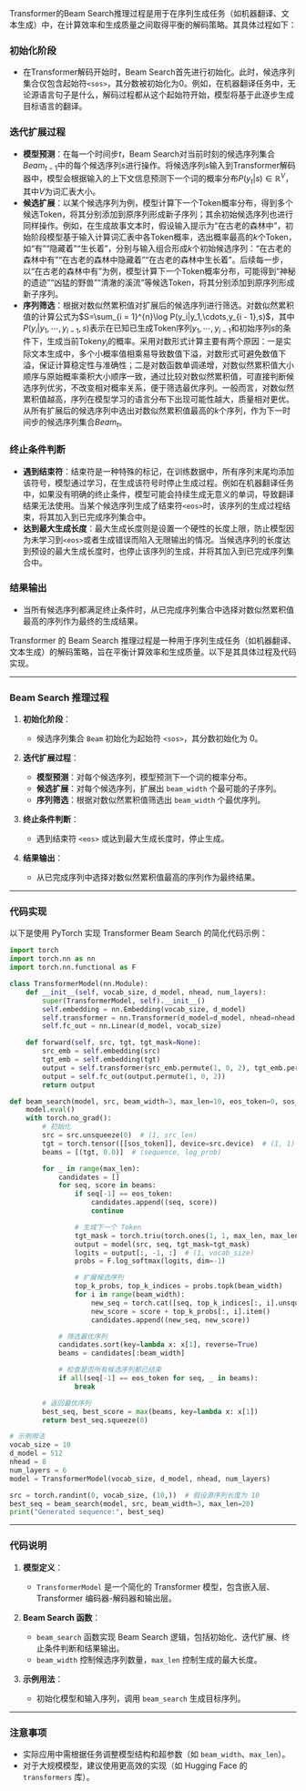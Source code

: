 Transformer的Beam Search推理过程是用于在序列生成任务（如机器翻译、文本生成）中，在计算效率和生成质量之间取得平衡的解码策略。其具体过程如下：

### 初始化阶段
- 在Transformer解码开始时，Beam Search首先进行初始化。此时，候选序列集合仅包含起始符`<sos>`，其分数被初始化为0。例如，在机器翻译任务中，无论源语言句子是什么，解码过程都从这个起始符开始，模型将基于此逐步生成目标语言的翻译。

### 迭代扩展过程
- **模型预测**：在每一个时间步$t$，Beam Search对当前时刻的候选序列集合$Beam_{t - 1}$中的每个候选序列$s$进行操作。将候选序列$s$输入到Transformer解码器中，模型会根据输入的上下文信息预测下一个词的概率分布$P(y_t | s) \in \mathbb{R}^V$，其中$V$为词汇表大小。
- **候选扩展**：以某个候选序列为例，模型计算下一个Token概率分布，得到多个候选Token，将其分别添加到原序列形成新子序列；其余初始候选序列也进行同样操作。例如，在生成故事文本时，假设输入提示为“在古老的森林中”，初始阶段模型基于输入计算词汇表中各Token概率，选出概率最高的$k$个Token，如“有”“隐藏着”“生长着”，分别与输入组合形成$k$个初始候选序列：“在古老的森林中有”“在古老的森林中隐藏着”“在古老的森林中生长着”。后续每一步，以“在古老的森林中有”为例，模型计算下一个Token概率分布，可能得到“神秘的遗迹”“凶猛的野兽”“清澈的溪流”等候选Token，将其分别添加到原序列形成新子序列。
- **序列筛选**：根据对数似然累积值对扩展后的候选序列进行筛选。对数似然累积值的计算公式为$S=\sum_{i = 1}^{n}\log P(y_i|y_1,\cdots,y_{i - 1},s)$，其中$P(y_i|y_1,\cdots,y_{i - 1},s)$表示在已知已生成Token序列$y_1,\cdots,y_{i - 1}$和初始序列$s$的条件下，生成当前Token$y_i$的概率。采用对数形式计算主要有两个原因：一是实际文本生成中，多个小概率值相乘易导致数值下溢，对数形式可避免数值下溢，保证计算稳定性与准确性；二是对数函数单调递增，对数似然累积值大小顺序与原始概率乘积大小顺序一致，通过比较对数似然累积值，可直接判断候选序列优劣，不改变相对概率关系，便于筛选最优序列。一般而言，对数似然累积值越高，序列在模型学习的语言分布下出现可能性越大，质量相对更优。从所有扩展后的候选序列中选出对数似然累积值最高的$k$个序列，作为下一时间步的候选序列集合$Beam_t$。

### 终止条件判断
- **遇到结束符**：结束符是一种特殊的标记，在训练数据中，所有序列末尾均添加该符号，模型通过学习，在生成该符号时停止生成过程。例如在机器翻译任务中，如果没有明确的终止条件，模型可能会持续生成无意义的单词，导致翻译结果无法使用。当某个候选序列生成了结束符`<eos>`时，该序列的生成过程结束，将其加入到已完成序列集合中。
- **达到最大生成长度**：最大生成长度则是设置一个硬性的长度上限，防止模型因为未学习到`<eos>`或者生成错误而陷入无限输出的情况。当候选序列的长度达到预设的最大生成长度时，也停止该序列的生成，并将其加入到已完成序列集合中。

### 结果输出
- 当所有候选序列都满足终止条件时，从已完成序列集合中选择对数似然累积值最高的序列作为最终的生成结果。


Transformer 的 Beam Search 推理过程是一种用于序列生成任务（如机器翻译、文本生成）的解码策略，旨在平衡计算效率和生成质量。以下是其具体过程及代码实现。

---

### **Beam Search 推理过程**

1. **初始化阶段**：
   - 候选序列集合 `Beam` 初始化为起始符 `<sos>`，其分数初始化为 0。

2. **迭代扩展过程**：
   - **模型预测**：对每个候选序列，模型预测下一个词的概率分布。
   - **候选扩展**：对每个候选序列，扩展出 `beam_width` 个最可能的子序列。
   - **序列筛选**：根据对数似然累积值筛选出 `beam_width` 个最优序列。

3. **终止条件判断**：
   - 遇到结束符 `<eos>` 或达到最大生成长度时，停止生成。

4. **结果输出**：
   - 从已完成序列中选择对数似然累积值最高的序列作为最终结果。

---

### **代码实现**

以下是使用 PyTorch 实现 Transformer Beam Search 的简化代码示例：

```python
import torch
import torch.nn as nn
import torch.nn.functional as F

class TransformerModel(nn.Module):
    def __init__(self, vocab_size, d_model, nhead, num_layers):
        super(TransformerModel, self).__init__()
        self.embedding = nn.Embedding(vocab_size, d_model)
        self.transformer = nn.Transformer(d_model=d_model, nhead=nhead, num_encoder_layers=num_layers, num_decoder_layers=num_layers)
        self.fc_out = nn.Linear(d_model, vocab_size)

    def forward(self, src, tgt, tgt_mask=None):
        src_emb = self.embedding(src)
        tgt_emb = self.embedding(tgt)
        output = self.transformer(src_emb.permute(1, 0, 2), tgt_emb.permute(1, 0, 2), tgt_mask=tgt_mask)
        output = self.fc_out(output.permute(1, 0, 2))
        return output

def beam_search(model, src, beam_width=3, max_len=10, eos_token=0, sos_token=1):
    model.eval()
    with torch.no_grad():
        # 初始化
        src = src.unsqueeze(0)  # (1, src_len)
        tgt = torch.tensor([[sos_token]], device=src.device)  # (1, 1)
        beams = [(tgt, 0.0)]  # (sequence, log_prob)

        for _ in range(max_len):
            candidates = []
            for seq, score in beams:
                if seq[-1] == eos_token:
                    candidates.append((seq, score))
                    continue

                # 生成下一个 Token
                tgt_mask = torch.triu(torch.ones(1, 1, max_len, max_len), diagonal=1).to(seq.device)
                output = model(src, seq, tgt_mask=tgt_mask)
                logits = output[:, -1, :]  # (1, vocab_size)
                probs = F.log_softmax(logits, dim=-1)

                # 扩展候选序列
                top_k_probs, top_k_indices = probs.topk(beam_width)
                for i in range(beam_width):
                    new_seq = torch.cat([seq, top_k_indices[:, i].unsqueeze(0)], dim=-1)
                    new_score = score + top_k_probs[:, i].item()
                    candidates.append((new_seq, new_score))

            # 筛选最优序列
            candidates.sort(key=lambda x: x[1], reverse=True)
            beams = candidates[:beam_width]

            # 检查是否所有候选序列都已结束
            if all(seq[-1] == eos_token for seq, _ in beams):
                break

        # 返回最优序列
        best_seq, best_score = max(beams, key=lambda x: x[1])
        return best_seq.squeeze(0)

# 示例用法
vocab_size = 10
d_model = 512
nhead = 8
num_layers = 6
model = TransformerModel(vocab_size, d_model, nhead, num_layers)

src = torch.randint(0, vocab_size, (10,))  # 假设源序列长度为 10
best_seq = beam_search(model, src, beam_width=3, max_len=20)
print("Generated sequence:", best_seq)
```

---

### **代码说明**

1. **模型定义**：
   - `TransformerModel` 是一个简化的 Transformer 模型，包含嵌入层、Transformer 编码器-解码器和输出层。

2. **Beam Search 函数**：
   - `beam_search` 函数实现 Beam Search 逻辑，包括初始化、迭代扩展、终止条件判断和结果输出。
   - `beam_width` 控制候选序列数量，`max_len` 控制生成的最大长度。

3. **示例用法**：
   - 初始化模型和输入序列，调用 `beam_search` 生成目标序列。

---

### **注意事项**
- 实际应用中需根据任务调整模型结构和超参数（如 `beam_width`、`max_len`）。
- 对于大规模模型，建议使用更高效的实现（如 Hugging Face 的 `transformers` 库）。
